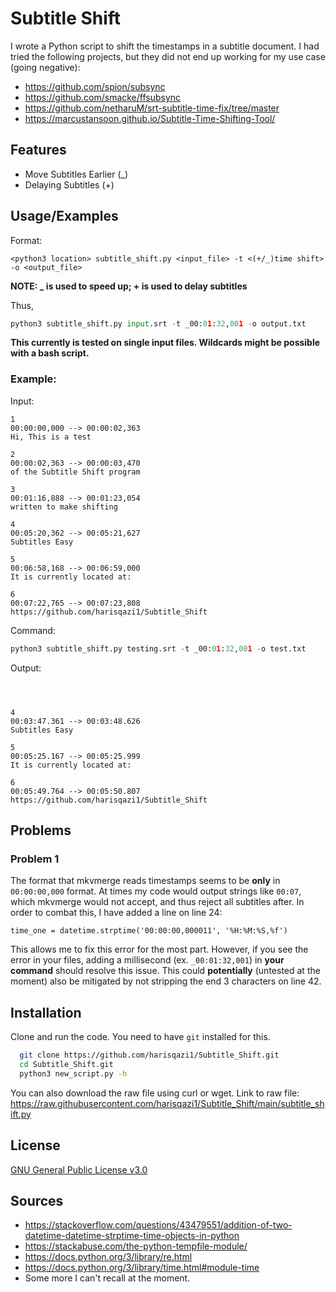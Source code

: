 # Subtitle Shift

I wrote a Python script to shift the timestamps in a subtitle document. I had tried the following projects, but they did not end up working for my use case (going negative):

- https://github.com/spion/subsync
- https://github.com/smacke/ffsubsync
- https://github.com/netharuM/srt-subtitle-time-fix/tree/master
- https://marcustansoon.github.io/Subtitle-Time-Shifting-Tool/

## Features

- Move Subtitles Earlier (_)
- Delaying Subtitles (+)


## Usage/Examples
Format:
```
<python3 location> subtitle_shift.py <input_file> -t <(+/_)time shift> -o <output_file>
```
**NOTE: _ is used to speed up; + is used to delay subtitles**

Thus, 
```python
python3 subtitle_shift.py input.srt -t _00:01:32,001 -o output.txt
```
**This currently is tested on single input files. Wildcards might be possible with a bash script.**

### Example:

Input:

```
1
00:00:00,000 --> 00:00:02,363
Hi, This is a test

2
00:00:02,363 --> 00:00:03,470
of the Subtitle Shift program

3
00:01:16,888 --> 00:01:23,054
written to make shifting

4
00:05:20,362 --> 00:05:21,627
Subtitles Easy

5
00:06:58,168 --> 00:06:59,000
It is currently located at:

6
00:07:22,765 --> 00:07:23,808
https://github.com/harisqazi1/Subtitle_Shift
```

Command:
```python
python3 subtitle_shift.py testing.srt -t _00:01:32,001 -o test.txt
```

Output:
```



4
00:03:47.361 --> 00:03:48.626
Subtitles Easy

5
00:05:25.167 --> 00:05:25.999
It is currently located at:

6
00:05:49.764 --> 00:05:50.807
https://github.com/harisqazi1/Subtitle_Shift
```
## Problems

### Problem 1
The format that mkvmerge reads timestamps seems to be **only** in `00:00:00,000` format. At times my code would output strings like `00:07`, which mkvmerge would not accept, and thus reject all subtitles after. In order to combat this, I have added a line on line 24: 
```
time_one = datetime.strptime('00:00:00,000011', '%H:%M:%S,%f')
```
This allows me to fix this error for the most part. However, if you see the error in your files, adding a millisecond (ex. `_00:01:32,001`) in **your command** should resolve this issue. This could **potentially** (untested at the moment) also be mitigated by not stripping the end 3 characters on line 42.
## Installation

Clone and run the code. You need to have `git` installed for this.

```bash
  git clone https://github.com/harisqazi1/Subtitle_Shift.git
  cd Subtitle_Shift.git
  python3 new_script.py -h 
```
You can also download the raw file using curl or wget. Link to raw file:
https://raw.githubusercontent.com/harisqazi1/Subtitle_Shift/main/subtitle_shift.py
## License

[GNU General Public License v3.0](https://choosealicense.com/licenses/gpl-3.0/)


## Sources
- https://stackoverflow.com/questions/43479551/addition-of-two-datetime-datetime-strptime-time-objects-in-python
- https://stackabuse.com/the-python-tempfile-module/
- https://docs.python.org/3/library/re.html
- https://docs.python.org/3/library/time.html#module-time
- Some more I can't recall at the moment.
